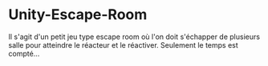 # Unity-Escape-Room

Il s'agit d'un petit jeu type escape room où l'on doit s'échapper de plusieurs salle pour atteindre le réacteur et le réactiver. Seulement le temps est compté...
